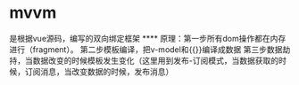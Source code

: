 # mvvm
是根据vue源码，编写的双向绑定框架 ****
原理：第一步所有dom操作都在内存进行（fragment）。   第二步模板编译，把v-model和{{}}编译成数据     第三步数据劫持，当数据改变的时候模板发生变化（这里用到发布-订阅模式，当数据获取的时候，订阅消息，当改变数据的时候，发布消息）
